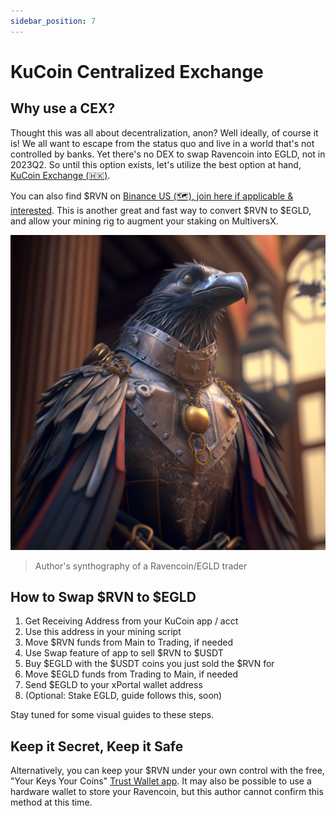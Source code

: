 ```yaml
---
sidebar_position: 7
---
```


# KuCoin Centralized Exchange

## Why use a CEX?

Thought this was all about decentralization, anon? Well ideally, of course it is! We all want to escape from the status quo and live in a world that's not controlled by banks. Yet there's no DEX to swap Ravencoin into EGLD, not in 2023Q2. So until this option exists, let's utilize the best option at hand, [KuCoin Exchange \(🇭🇰\)](https://www.kucoin.com/ucenter/signup?rcode=r3JHB3C&lang=en_US&utm_source=friendInvite).

You can also find $RVN on [Binance US \(🗺️\), join here if applicable & interested](https://accounts.binance.us/en/register?ref=52116724). This is another great and fast way to convert $RVN to $EGLD, and allow your mining rig to augment your staking on MultiversX.


![Baron Ravencoin](./baron-rvn.jpg)
> Author's synthography of a Ravencoin/EGLD trader

## How to Swap $RVN to $EGLD
1. Get Receiving Address from your KuCoin app / acct
2. Use this address in your mining script
3. Move $RVN funds from Main to Trading, if needed 
4. Use Swap feature of app to sell $RVN to $USDT
5. Buy $EGLD with the $USDT coins you just sold the $RVN for
5. Move $EGLD funds from Trading to Main, if needed
6. Send $EGLD to your xPortal wallet address
7. (Optional: Stake EGLD, guide follows this, soon)

Stay tuned for some visual guides to these steps.


## Keep it Secret, Keep it Safe

Alternatively, you can keep your $RVN under your own control with the free, "Your Keys Your Coins" [Trust Wallet app](https://trustwallet.com). It may also be possible to use a hardware wallet to store your Ravencoin, but this author cannot confirm this method at this time.